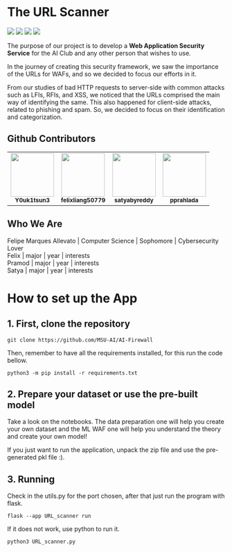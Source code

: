 <h1>The URL Scanner</h1>
<p>
  <img src="https://img.shields.io/github/license/MSU-AI/AI-firewall?color=%237CFC00">
  <img src="https://img.shields.io/github/contributors/MSU-AI/AI-firewall?color=%23ccff00">
  <img src="https://img.shields.io/github/stars/MSU-AI/AI-firewall?color=%237CFC00">
  <img src="https://img.shields.io/github/commit-activity/m/MSU-AI/AI-firewall?color=%23ccff00">
</p>

The purpose of our project is to develop a **Web Application Security Service** for the AI Club and any other person that wishes to use. 

In the journey of creating this security framework, we saw the importance of the URLs for WAFs, and so we decided to focus our efforts in it. 

From our studies of bad HTTP requests to server-side with common attacks such as LFIs, RFIs, and XSS, we noticed that the URLs comprised the main way of identifying the same. This also happened for client-side attacks, related to phishing and spam. So, we decided to focus on their identification and categorization.

<h2>Github Contributors</h2>

<table>
  <tbody>
    <tr>
      <td align="center">
        <a href="https://github.com/Y0uk1tsun3">
        <img src="https://avatars.githubusercontent.com/u/95195316" width="100px;">
        </a><br/>
        <small><b>Y0uk1tsun3</b></small>
      </td>
      <td align="center">
        <a href="https://github.com/felixliang50779">
        <img src="https://avatars.githubusercontent.com/u/112431235" width="100px;">
        </a><br/>
        <small><b>felixliang50779</b></small>
      </td>
      <td align="center">
        <a href="https://github.com/satyabyreddy">
        <img src="https://avatars.githubusercontent.com/u/102766717" width="100px;">
        </a><br/>
        <small><b>satyabyreddy</b></small>
      </td>
      <td align="center">
        <a href="https://github.com/pprahlada">
        <img src="https://avatars.githubusercontent.com/u/93998803" width="100px;">
        </a><br/>
        <small><b>pprahlada</b></small>
      </td>
    </tr>
  </tbody>
</table>

<h2>Who We Are</h2>
Felipe Marques Allevato | Computer Science | Sophomore | Cybersecurity Lover<br>
Felix | major | year | interests<br>
Pramod | major | year | interests<br>
Satya | major | year | interests<br>
<p></p>

# How to set up the App
## 1. First, clone the repository
```
git clone https://github.com/MSU-AI/AI-Firewall
```
Then, remember to have all the requirements installed, for this run the code bellow.
```
python3 -m pip install -r requirements.txt
```
## 2. Prepare your dataset or use the pre-built model
Take a look on the notebooks. The data preparation one will help you create your own dataset and the ML WAF one will help you understand the theory and create your own model!

If you just want to run the application, unpack the zip file and use the pre-generated pkl file :).

## 3. Running
Check in the utils.py for the port chosen, after that just run the program with flask.
```
flask --app URL_scanner run
```

If it does not work, use python to run it.
```
python3 URL_scanner.py
```

